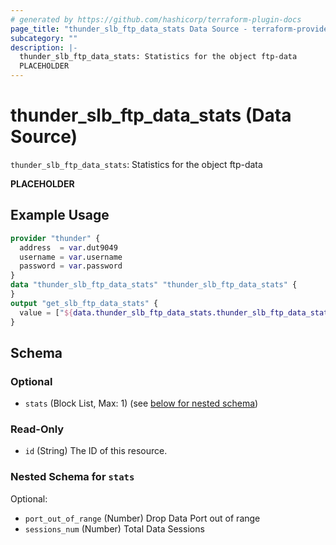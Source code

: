 ```yaml
---
# generated by https://github.com/hashicorp/terraform-plugin-docs
page_title: "thunder_slb_ftp_data_stats Data Source - terraform-provider-thunder"
subcategory: ""
description: |-
  thunder_slb_ftp_data_stats: Statistics for the object ftp-data
  PLACEHOLDER
---
```


# thunder_slb_ftp_data_stats (Data Source)

`thunder_slb_ftp_data_stats`: Statistics for the object ftp-data

__PLACEHOLDER__

## Example Usage

```terraform
provider "thunder" {
  address  = var.dut9049
  username = var.username
  password = var.password
}
data "thunder_slb_ftp_data_stats" "thunder_slb_ftp_data_stats" {
}
output "get_slb_ftp_data_stats" {
  value = ["${data.thunder_slb_ftp_data_stats.thunder_slb_ftp_data_stats}"]
}
```

<!-- schema generated by tfplugindocs -->
## Schema

### Optional

- `stats` (Block List, Max: 1) (see [below for nested schema](#nestedblock--stats))

### Read-Only

- `id` (String) The ID of this resource.

<a id="nestedblock--stats"></a>
### Nested Schema for `stats`

Optional:

- `port_out_of_range` (Number) Drop Data Port out of range
- `sessions_num` (Number) Total Data Sessions


